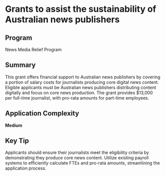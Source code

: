 # Grants to assist the sustainability of Australian news publishers
  
## Program
News Media Relief Program

## Summary
This grant offers financial support to Australian news publishers by covering a portion of salary costs for journalists producing core digital news content. Eligible applicants must be Australian news publishers distributing content digitally and focus on core news production. The grant provides $13,000 per full-time journalist, with pro-rata amounts for part-time employees.

## Application Complexity
**Medium**

## Key Tip
Applicants should ensure their journalists meet the eligibility criteria by demonstrating they produce core news content. Utilize existing payroll systems to efficiently calculate FTEs and pro-rata amounts, streamlining the application process.
